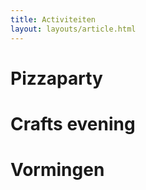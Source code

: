 ```yaml
---
title: Activiteiten
layout: layouts/article.html
---
```


# Pizzaparty

# Crafts evening

# Vormingen
